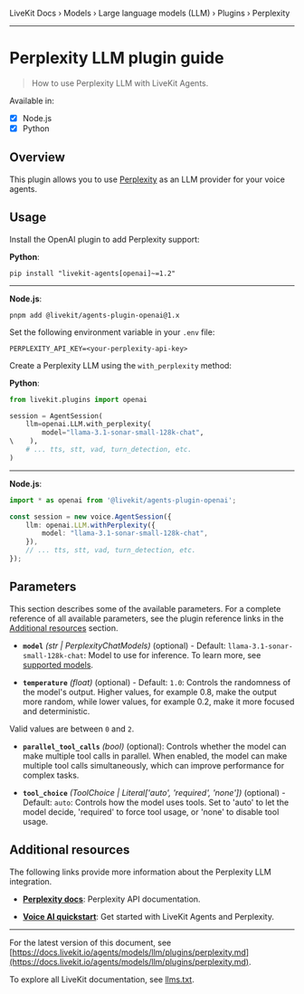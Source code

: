 LiveKit Docs › Models › Large language models (LLM) › Plugins › Perplexity

---

# Perplexity LLM plugin guide

> How to use Perplexity LLM with LiveKit Agents.

Available in:
- [x] Node.js
- [x] Python

## Overview

This plugin allows you to use [Perplexity](https://www.perplexity.ai/) as an LLM provider for your voice agents.

## Usage

Install the OpenAI plugin to add Perplexity support:

**Python**:

```shell
pip install "livekit-agents[openai]~=1.2"

```

---

**Node.js**:

```shell
pnpm add @livekit/agents-plugin-openai@1.x

```

Set the following environment variable in your `.env` file:

```shell
PERPLEXITY_API_KEY=<your-perplexity-api-key>

```

Create a Perplexity LLM using the `with_perplexity` method:

**Python**:

```python
from livekit.plugins import openai

session = AgentSession(
    llm=openai.LLM.with_perplexity(
        model="llama-3.1-sonar-small-128k-chat",
\    ),
    # ... tts, stt, vad, turn_detection, etc.
)

```

---

**Node.js**:

```typescript
import * as openai from '@livekit/agents-plugin-openai';

const session = new voice.AgentSession({
    llm: openai.LLM.withPerplexity({
        model: "llama-3.1-sonar-small-128k-chat",
    }),
    // ... tts, stt, vad, turn_detection, etc.
});

```

## Parameters

This section describes some of the available parameters. For a complete reference of all available parameters, see the plugin reference links in the [Additional resources](#additional-resources) section.

- **`model`** _(str | PerplexityChatModels)_ (optional) - Default: `llama-3.1-sonar-small-128k-chat`: Model to use for inference. To learn more, see [supported models](https://docs.perplexity.ai/guides/model-cards).

- **`temperature`** _(float)_ (optional) - Default: `1.0`: Controls the randomness of the model's output. Higher values, for example 0.8, make the output more random, while lower values, for example 0.2, make it more focused and deterministic.

Valid values are between `0` and `2`.

- **`parallel_tool_calls`** _(bool)_ (optional): Controls whether the model can make multiple tool calls in parallel. When enabled, the model can make multiple tool calls simultaneously, which can improve performance for complex tasks.

- **`tool_choice`** _(ToolChoice | Literal['auto', 'required', 'none'])_ (optional) - Default: `auto`: Controls how the model uses tools. Set to 'auto' to let the model decide, 'required' to force tool usage, or 'none' to disable tool usage.

## Additional resources

The following links provide more information about the Perplexity LLM integration.

- **[Perplexity docs](https://docs.perplexity.ai/docs/overview)**: Perplexity API documentation.

- **[Voice AI quickstart](https://docs.livekit.io/agents/start/voice-ai.md)**: Get started with LiveKit Agents and Perplexity.

---


For the latest version of this document, see [https://docs.livekit.io/agents/models/llm/plugins/perplexity.md](https://docs.livekit.io/agents/models/llm/plugins/perplexity.md).

To explore all LiveKit documentation, see [llms.txt](https://docs.livekit.io/llms.txt).